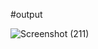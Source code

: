 #output

![Screenshot (211)](https://github.com/Aditya6395/Apple-Calculator/assets/106430403/075c0b5a-1187-4491-9791-03cf36de37f3)
